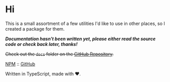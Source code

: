 # Hi

This is a small assortment of a few utilities I'd like to use in other places, so I created a package for them.

_**Documentation hasn't been written yet, please either read the source code or check back later, thanks!**_

~~Check out the `docs` folder on the [GitHub Repository](https://github.com/Consoli0/utils/tree/master/docs).~~

[NPM](https://npmjs.com/@consolio/utils) :: [GitHub](https://github.com/Consoli0/utils)

Written in TypeScript, made with ❤️.
